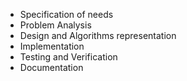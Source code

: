 -   Specification of needs
-   Problem Analysis
-   Design and Algorithms representation
-   Implementation
-   Testing and Verification
-   Documentation